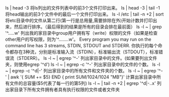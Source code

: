 ls | head -3
将ls列出的文件列表中的前3个文件打印出来。
ls | head -3 | tail -1
将head输出的前3个文件中的最后一个文件打印出来。
ls -l /etc | tail -n +2 | sort
将etc目录中的文件从第二行(第一行是总用量,需要排除在外)开始计数并打印出来，然后进行排序。（最后得到的结果是所有的目录会排在最前面）
ls -l ~ | grep '^.....w'
列出我的家目录中group用户拥有写（write）权限的文件（如果是检查other用户的写权限，则为'^........w'。
Every program you may run on the command line has 3 streams, STDIN, STDOUT and STDERR.
你执行的每个命令都存在3种流，分别是标准输入流（STDIN），标准输出流（STDOUT），标准错误流（STDERR）。
ls -l ~ | egrep '^-'
列出家目录中的文件。(如果要列出文件夹，则使用egrep '^d')
ls -l ~ | egrep -c '^-'
列出家目录中的文件的个数。
ls -l ~ | egrep -c '^d|-'
列出家目录中的所有文件和文件夹的个数。
ls -l ~ | egrep '^-' | awk '{ SUM += $5} END { print SUM/1024/1024 "MB"}'
计算出家目录中所有文件的总容量($5代表了每一行的第5列)
ls -l ~ | tail -n +2 | egrep '^d|-..x' 
列出家目录下所有文件拥有者具有执行权限的文件或者文件夹

